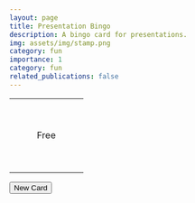 ```yaml
---
layout: page
title: Presentation Bingo
description: A bingo card for presentations.
img: assets/img/stamp.png
category: fun
importance: 1
category: fun
related_publications: false
---
```


<link rel="stylesheet" href="../assets/css/bingo.css">


<div class="bingo-container">
<table class='bingo'>
	<tr>
		<td id="square0"></td>
		<td id="square5">&nbsp;</td>
		<td id="square10">&nbsp;</td>
		<td id="square14">&nbsp;</td>
		<td id="square19">&nbsp;</td>
	</tr>
	<tr>
		<td id="square1">&nbsp;</td>
		<td id="square6">&nbsp;</td>
		<td id="square11">&nbsp;</td>
		<td id="square15">&nbsp;</td>
		<td id="square20">&nbsp;</td>
	</tr>
	<tr>
		<td id="square2">&nbsp;</td>
		<td id="square7">&nbsp;</td>
		<td id="free">Free</td>
		<td id="square16">&nbsp;</td>
		<td id="square21">&nbsp;</td>
	</tr>
	<tr>
		<td id="square3">&nbsp;</td>
		<td id="square8">&nbsp;</td>
		<td id="square12">&nbsp;</td>
		<td id="square17">&nbsp;</td>
		<td id="square22">&nbsp;</td>
	</tr>
	<tr>
		<td id="square4">&nbsp;</td>
		<td id="square9">&nbsp;</td>
		<td id="square13">&nbsp;</td>
		<td id="square18">&nbsp;</td>
		<td id="square23">&nbsp;</td>
	</tr>
</table>
</div>
<button id="startButton" onclick="anotherCard()">New Card</button>

<script src="../assets/js/bingo.js"></script>
<script type="text/javascript">
    newCard();
</script>